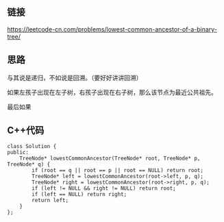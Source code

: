 ## 链接 
https://leetcode-cn.com/problems/lowest-common-ancestor-of-a-binary-tree/

## 思路 

与其说是递归，不如说是回溯。（要好好讲讲回溯）

如果左孩子出现在左子树，右孩子出现在右子树，那么该节点为最近公共祖先。

最后如果 



## C++代码 

```
class Solution {
public:
    TreeNode* lowestCommonAncestor(TreeNode* root, TreeNode* p, TreeNode* q) {
        if (root == q || root == p || root == NULL) return root;
        TreeNode* left = lowestCommonAncestor(root->left, p, q);
        TreeNode* right = lowestCommonAncestor(root->right, p, q);
        if (left != NULL && right != NULL) return root;
        if (left == NULL) return right;
        return left;
    }
};
```

